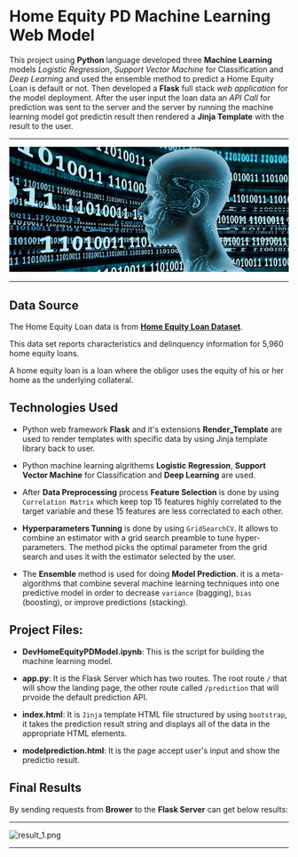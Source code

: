 

# Home Equity PD Machine Learning Web Model

This project using **Python** language developed three **Machine Learning** models *Logistic Regression*, *Support Vector Machine* for Classification and *Deep Learning* and used the ensemble method to predict a Home Equity Loan is default or not. Then developed a **Flask** full stack *web application* for the model deployment. After the user input the loan data an *API Call* for prediction was sent to the server and the server by running the machine learning model got predictin result then rendered a **Jinja Template**</span> with the result to the user.

- - -

![MachinLearning.jpg](static/images/img3.jpg)

- - -


## Data Source

The Home Equity Loan data is from  [**Home Equity Loan Dataset**](http://www.creditriskanalytics.net/datasets-private2.html).

This data set reports characteristics and delinquency information for 5,960 home equity loans. 

A home equity loan is a loan where the obligor uses the equity of his or her home as the underlying collateral. 


## Technologies Used

* Python web framework **Flask** and it's extensions **Render_Template** are used to render templates with specific data by using Jinja template library back to user.

* Python machine learning algrithems  **Logistic Regression**, **Support Vector Machine** for Classification and **Deep Learning** are used.

* After **Data Preprocessing** process **Feature Selection** is done by using `Correlation Matrix` which keep top 15 features highly correlated to the target variable and these 15 features are less correclated to each other. 

* **Hyperparameters Tunning** is done by using `GridSearchCV`. It allows to combine an estimator with a grid search preamble to tune hyper-parameters. The method picks the optimal parameter from the grid search and uses it with the estimator selected by the user. 

*  The **Ensemble** method is used for doing **Model Prediction**. it is a meta-algorithms that combine several machine learning techniques into one predictive model in order to decrease `variance` (bagging), `bias` (boosting), or improve predictions (stacking).


## Project Files:

* **DevHomeEquityPDModel.ipynb**: This is the script for building the machine learning model.

* **app.py**: It is the Flask Server which has two routes. The root route `/` that will show the landing page, the other route called `/prediction` that will prvoide the default prediction API.

* **index.html**: It is `Jinja` template HTML file structured by using `bootstrap`, it takes the prediction result string and displays all of the data in the appropriate HTML elements.

* **modelprediction.html**: It is the page accept user's input and show the predictio result.


## Final Results

By sending requests from **Brower** to the **Flask Server** can get below results: 

- - -

![result_1.png](static/images/MLModelRun.gif)

- - -
